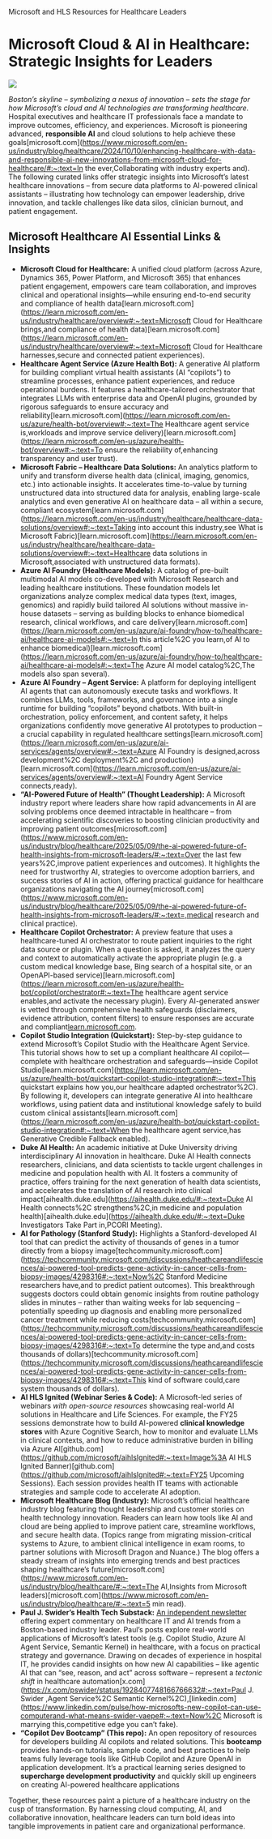 Microsoft and HLS Resources for Healthcare Leaders



# Microsoft Cloud & AI in Healthcare: Strategic Insights for Leaders

![](X:\code\copilot-dev-bootcamp\c557489f-8f0a-4eb6-9d10-b65a68e3eaa0.png)

*Boston’s skyline – symbolizing a nexus of innovation – sets the stage for how Microsoft’s cloud and AI technologies are transforming healthcare.* Hospital executives and healthcare IT professionals face a mandate to improve outcomes, efficiency, and experiences. Microsoft is pioneering advanced, **responsible AI** and cloud solutions to help achieve these goals[microsoft.com](https://www.microsoft.com/en-us/industry/blog/healthcare/2024/10/10/enhancing-healthcare-with-data-and-responsible-ai-new-innovations-from-microsoft-cloud-for-healthcare/#:~:text=In the ever,Collaborating with industry experts and). The following curated links offer strategic insights into Microsoft’s latest healthcare innovations – from secure data platforms to AI-powered clinical assistants – illustrating how technology can empower leadership, drive innovation, and tackle challenges like data silos, clinician burnout, and patient engagement.

## Microsoft Healthcare AI Essential Links & Insights

- **Microsoft Cloud for Healthcare:** A unified cloud platform (across Azure, Dynamics 365, Power Platform, and Microsoft 365) that enhances patient engagement, empowers care team collaboration, and improves clinical and operational insights—while ensuring end-to-end security and compliance of health data[learn.microsoft.com](https://learn.microsoft.com/en-us/industry/healthcare/overview#:~:text=Microsoft Cloud for Healthcare brings,and compliance of health data)[learn.microsoft.com](https://learn.microsoft.com/en-us/industry/healthcare/overview#:~:text=Microsoft Cloud for Healthcare harnesses,secure and connected patient experiences).
- **Healthcare Agent Service (Azure Health Bot):** A generative AI platform for building compliant virtual health assistants (AI “copilots”) to streamline processes, enhance patient experiences, and reduce operational burdens. It features a healthcare-tailored orchestrator that integrates LLMs with enterprise data and OpenAI plugins, grounded by rigorous safeguards to ensure accuracy and reliability[learn.microsoft.com](https://learn.microsoft.com/en-us/azure/health-bot/overview#:~:text=The Healthcare agent service is,workloads and improve service delivery)[learn.microsoft.com](https://learn.microsoft.com/en-us/azure/health-bot/overview#:~:text=To ensure the reliability of,enhancing transparency and user trust).
- **Microsoft Fabric – Healthcare Data Solutions:** An analytics platform to unify and transform diverse health data (clinical, imaging, genomics, etc.) into actionable insights. It accelerates time-to-value by turning unstructured data into structured data for analysis, enabling large-scale analytics and even generative AI on healthcare data – all within a secure, compliant ecosystem[learn.microsoft.com](https://learn.microsoft.com/en-us/industry/healthcare/healthcare-data-solutions/overview#:~:text=Taking into account this industry,see What is Microsoft Fabric)[learn.microsoft.com](https://learn.microsoft.com/en-us/industry/healthcare/healthcare-data-solutions/overview#:~:text=Healthcare data solutions in Microsoft,associated with unstructured data formats).
- **Azure AI Foundry (Healthcare Models):** A catalog of pre-built multimodal AI models co-developed with Microsoft Research and leading healthcare institutions. These foundation models let organizations analyze complex medical data types (text, images, genomics) and rapidly build tailored AI solutions without massive in-house datasets – serving as building blocks to enhance biomedical research, clinical workflows, and care delivery[learn.microsoft.com](https://learn.microsoft.com/en-us/azure/ai-foundry/how-to/healthcare-ai/healthcare-ai-models#:~:text=In this article%2C you learn,of AI to enhance biomedical)[learn.microsoft.com](https://learn.microsoft.com/en-us/azure/ai-foundry/how-to/healthcare-ai/healthcare-ai-models#:~:text=The Azure AI model catalog%2C,The models also span several).
- **Azure AI Foundry – Agent Service:** A platform for deploying intelligent AI agents that can autonomously execute tasks and workflows. It combines LLMs, tools, frameworks, and governance into a single runtime for building “copilots” beyond chatbots. With built-in orchestration, policy enforcement, and content safety, it helps organizations confidently move generative AI prototypes to production – a crucial capability in regulated healthcare settings[learn.microsoft.com](https://learn.microsoft.com/en-us/azure/ai-services/agents/overview#:~:text=Azure AI Foundry is designed,across development%2C deployment%2C and production)[learn.microsoft.com](https://learn.microsoft.com/en-us/azure/ai-services/agents/overview#:~:text=AI Foundry Agent Service connects,ready).
- **“AI-Powered Future of Health” (Thought Leadership):** A Microsoft industry report where leaders share how rapid advancements in AI are solving problems once deemed intractable in healthcare – from accelerating scientific discoveries to boosting clinician productivity and improving patient outcomes[microsoft.com](https://www.microsoft.com/en-us/industry/blog/healthcare/2025/05/09/the-ai-powered-future-of-health-insights-from-microsoft-leaders/#:~:text=Over the last few years%2C,improve patient experiences and outcomes). It highlights the need for trustworthy AI, strategies to overcome adoption barriers, and success stories of AI in action, offering practical guidance for healthcare organizations navigating the AI journey[microsoft.com](https://www.microsoft.com/en-us/industry/blog/healthcare/2025/05/09/the-ai-powered-future-of-health-insights-from-microsoft-leaders/#:~:text=,medical research and clinical practice).
- **Healthcare Copilot Orchestrator:** A preview feature that uses a healthcare-tuned AI orchestrator to route patient inquiries to the right data source or plugin. When a question is asked, it analyzes the query and context to automatically activate the appropriate plugin (e.g. a custom medical knowledge base, Bing search of a hospital site, or an OpenAPI-based service)[learn.microsoft.com](https://learn.microsoft.com/en-us/azure/health-bot/copilot/orchestrator#:~:text=The healthcare agent service enables,and activate the necessary plugin). Every AI-generated answer is vetted through comprehensive health safeguards (disclaimers, evidence attribution, content filters) to ensure responses are accurate and compliant[learn.microsoft.com](https://learn.microsoft.com/en-us/azure/health-bot/copilot/orchestrator#:~:text=Important).
- **Copilot Studio Integration (Quickstart):** Step-by-step guidance to extend Microsoft’s Copilot Studio with the Healthcare Agent Service. This tutorial shows how to set up a compliant healthcare AI copilot—complete with healthcare orchestration and safeguards—inside Copilot Studio[learn.microsoft.com](https://learn.microsoft.com/en-us/azure/health-bot/quickstart-copilot-studio-integration#:~:text=This quickstart explains how you,our healthcare adapted orchestrator%2C). By following it, developers can integrate generative AI into healthcare workflows, using patient data and institutional knowledge safely to build custom clinical assistants[learn.microsoft.com](https://learn.microsoft.com/en-us/azure/health-bot/quickstart-copilot-studio-integration#:~:text=When the healthcare agent service,has Generative Credible Fallback enabled).
- **Duke AI Health:** An academic initiative at Duke University driving interdisciplinary AI innovation in healthcare. Duke AI Health connects researchers, clinicians, and data scientists to tackle urgent challenges in medicine and population health with AI. It fosters a community of practice, offers training for the next generation of health data scientists, and accelerates the translation of AI research into clinical impact[aihealth.duke.edu](https://aihealth.duke.edu/#:~:text=Duke AI Health connects%2C strengthens%2C,in medicine and population health)[aihealth.duke.edu](https://aihealth.duke.edu/#:~:text=Duke Investigators Take Part in,PCORI Meeting).
- **AI for Pathology (Stanford Study):** Highlights a Stanford-developed AI tool that can predict the activity of thousands of genes in a tumor directly from a biopsy image[techcommunity.microsoft.com](https://techcommunity.microsoft.com/discussions/heathcareandlifesciences/ai-powered-tool-predicts-gene-activity-in-cancer-cells-from-biopsy-images/4298316#:~:text=Now%2C Stanford Medicine researchers have,and to predict patient outcomes). This breakthrough suggests doctors could obtain genomic insights from routine pathology slides in minutes – rather than waiting weeks for lab sequencing – potentially speeding up diagnosis and enabling more personalized cancer treatment while reducing costs[techcommunity.microsoft.com](https://techcommunity.microsoft.com/discussions/heathcareandlifesciences/ai-powered-tool-predicts-gene-activity-in-cancer-cells-from-biopsy-images/4298316#:~:text=To determine the type and,and costs thousands of dollars)[techcommunity.microsoft.com](https://techcommunity.microsoft.com/discussions/heathcareandlifesciences/ai-powered-tool-predicts-gene-activity-in-cancer-cells-from-biopsy-images/4298316#:~:text=This kind of software could,care system thousands of dollars).
- **AI HLS Ignited (Webinar Series & Code):** A Microsoft-led series of webinars *with open-source resources* showcasing real-world AI solutions in Healthcare and Life Sciences. For example, the FY25 sessions demonstrate how to build AI-powered **clinical knowledge stores** with Azure Cognitive Search, how to monitor and evaluate LLMs in clinical contexts, and how to reduce administrative burden in billing via Azure AI[github.com](https://github.com/microsoft/aihlsIgnited#:~:text=Image%3A AI HLS Ignited Banner)[github.com](https://github.com/microsoft/aihlsIgnited#:~:text=FY25 Upcoming Sessions). Each session provides health IT teams with actionable strategies and sample code to accelerate AI adoption.
- **Microsoft Healthcare Blog (Industry):** Microsoft’s official healthcare industry blog featuring thought leadership and customer stories on health technology innovation. Readers can learn how tools like AI and cloud are being applied to improve patient care, streamline workflows, and secure health data. (Topics range from migrating mission-critical systems to Azure, to ambient clinical intelligence in exam rooms, to partner solutions with Microsoft Dragon and Nuance.) The blog offers a steady stream of insights into emerging trends and best practices shaping healthcare’s future[microsoft.com](https://www.microsoft.com/en-us/industry/blog/healthcare/#:~:text=The AI,Insights from Microsoft leaders)[microsoft.com](https://www.microsoft.com/en-us/industry/blog/healthcare/#:~:text=5 min read).
- **Paul J. Swider’s Health Tech Substack:** [An independent newsletter](https://pauljswider.substack.com/) offering expert commentary on healthcare IT and AI trends from a Boston-based industry leader. Paul’s posts explore real-world applications of Microsoft’s latest tools (e.g. Copilot Studio, Azure AI Agent Service, Semantic Kernel) in healthcare, with a focus on practical strategy and governance. Drawing on decades of experience in hospital IT, he provides candid insights on how new AI capabilities – like agentic AI that can “see, reason, and act” across software – represent a *tectonic shift* in healthcare automation[x.com](https://x.com/pswider/status/1928407748166766632#:~:text=Paul J. Swider ,Agent Service%2C Semantic Kernel%2C),[linkedin.com](https://www.linkedin.com/pulse/how-microsofts-new-copilot-can-use-computerand-what-means-swider-vaepe#:~:text=Now%2C Microsoft is marrying this,competitive edge you can’t fake).
- **“Copilot Dev Bootcamp” (This repo):** An open repository of resources for developers building AI copilots and related solutions. This **bootcamp** provides hands-on tutorials, sample code, and best practices to help teams fully leverage tools like GitHub Copilot and Azure OpenAI in application development. It’s a practical learning series designed to **supercharge development productivity** and quickly skill up engineers on creating AI-powered healthcare applications

Together, these resources paint a picture of a healthcare industry on the cusp of transformation. By harnessing cloud computing, AI, and collaborative innovation, healthcare leaders can turn bold ideas into tangible improvements in patient care and organizational performance.